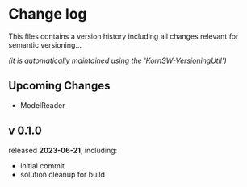 # Change log
This files contains a version history including all changes relevant for semantic versioning...

*(it is automatically maintained using the ['KornSW-VersioningUtil'](https://github.com/KornSW/VersioningUtil))*




## Upcoming Changes

 - ModelReader



## v 0.1.0
released **2023-06-21**, including:
 - initial commit
 - solution cleanup for build



